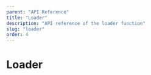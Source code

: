 ```yaml
---
parent: "API Reference"
title: "Loader"
description: "API reference of the loader function"
slug: "loader"
order: 4
---
```


# Loader
